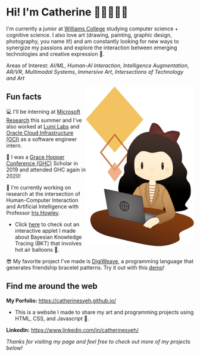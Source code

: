 # Hi! I'm Catherine 👧🏻👋🏼✨

<!--
**catherinesyeh/catherinesyeh** is a ✨ _special_ ✨ repository because its `README.md` (this file) appears on your GitHub profile.

Here are some ideas to get you started:

- 🔭 I’m currently working on ...
- 🌱 I’m currently learning ...
- 👯 I’m looking to collaborate on ...
- 🤔 I’m looking for help with ...
- 💬 Ask me about ...
- 📫 How to reach me: ...
- 😄 Pronouns: ...
- ⚡ Fun fact: ...
-->

I'm currently a junior at [Williams College](https://www.williams.edu/) studying computer science + cognitive science. I also love art (drawing, painting, graphic design, photography, you name it!) and am constantly looking for new ways to synergize my passions and explore the interaction between emerging technologies and creative expression 💖.

Areas of Interest: *AI/ML*, *Human-AI Interaction*, *Intelligence Augmentation*, *AR/VR*, *Multimodal Systems*, *Immersive Art*, *Intersections of Technology and Art*

<img src="https://raw.githubusercontent.com/catherinesyeh/catherinesyeh/master/laptop.png" width="290px" align="right"></img>
## Fun facts
💻 I'll be interning at [Microsoft Research](https://www.microsoft.com/en-us/research/lab/microsoft-research-redmond/) this summer and I've also worked at [Lumi Labs](http://www.lumilabs.com/) and [Oracle Cloud Infrastructure (OCI)](https://www.oracle.com/cloud/) as a software engineer intern.

🎉 I was a [Grace Hopper Conference (GHC)](https://ghc.anitab.org/) Scholar in 2019 and attended GHC again in 2020!

💬 I'm currently working on research at the intersection of Human-Computer Interaction and Artificial Intelligence with Professor [Iris Howley](http://www.cs.williams.edu/~iris/). 
* Click [here](https://catherinesyeh.github.io/bkt-balloon/) to check out an interactive applet I made about Bayesian Knowledge Tracing (BKT) that involves hot air balloons 🎈.

😎 My favorite project I've made is [DigiWeave](https://github.com/catherinesyeh/digiweave/), a programming language that generates friendship bracelet patterns. Try it out with this [demo](https://catherinesyeh.github.io/digidemo/)!

## Find me around the web 
**My Porfolio:** https://catherinesyeh.github.io/ 
* This is a website I made to share my art and programming projects using HTML, CSS, and Javascript 🎨.

**LinkedIn:** https://www.linkedin.com/in/catherinesyeh/

*Thanks for visiting my page and feel free to check out more of my projects below!*
